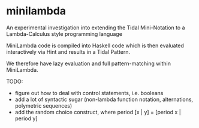 # minilambda

An experimental investigation into extending the Tidal Mini-Notation to a Lambda-Calculus style programming language

MiniLambda code is compiled into Haskell code which is then evaluated interactively via Hint and results in a Tidal Pattern.

We therefore have lazy evaluation and full pattern-matching within MiniLambda.

TODO:

- figure out how to deal with control statements, i.e. booleans
- add a lot of syntactic sugar (non-lambda function notation, alternations, polymetric sequences)
- add the random choice construct, where period [x | y] = [period x | period y]
